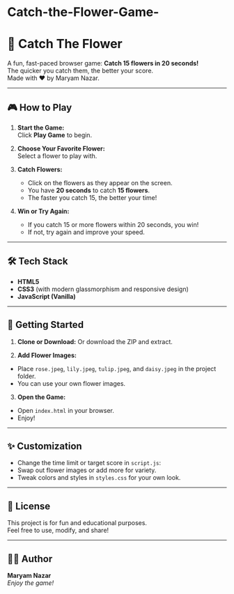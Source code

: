 # Catch-the-Flower-Game-
# 🌸 Catch The Flower

A fun, fast-paced browser game: **Catch 15 flowers in 20 seconds!**  
The quicker you catch them, the better your score.  
Made with ❤️ by Maryam Nazar.

---

## 🎮 How to Play

1. **Start the Game:**  
   Click **Play Game** to begin.

2. **Choose Your Favorite Flower:**  
   Select a flower to play with.

3. **Catch Flowers:**  
   - Click on the flowers as they appear on the screen.
   - You have **20 seconds** to catch **15 flowers**.
   - The faster you catch 15, the better your time!

4. **Win or Try Again:**  
   - If you catch 15 or more flowers within 20 seconds, you win!
   - If not, try again and improve your speed.

---


## 🛠️ Tech Stack

- **HTML5**
- **CSS3** (with modern glassmorphism and responsive design)
- **JavaScript (Vanilla)**

---

## 🚀 Getting Started

1. **Clone or Download:**
Or download the ZIP and extract.

2. **Add Flower Images:**
- Place `rose.jpeg`, `lily.jpeg`, `tulip.jpeg`, and `daisy.jpeg` in the project folder.
- You can use your own flower images.

3. **Open the Game:**
- Open `index.html` in your browser.
- Enjoy!

---

## ✨ Customization

- Change the time limit or target score in `script.js`:
- Swap out flower images or add more for variety.
- Tweak colors and styles in `styles.css` for your own look.

---

## 📄 License

This project is for fun and educational purposes.  
Feel free to use, modify, and share!

---

## 🙋‍♀️ Author

**Maryam Nazar**  
_Enjoy the game!_

